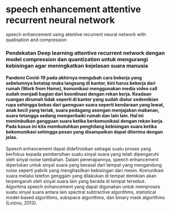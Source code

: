 # speech enhancement attentive recurrent neural network 
speech enhancement using atentive recurrent neural network with quatisation and compression

### Pendekatan Deep learning attentive recurrent network dengan model compression dan quantization untuk mengurangi kebisingan agar meningkatkan kejelasan suara manusia

#### Pandemi Covid-19 pada akhirnya mengubah cara bekerja yang sebelumnya betatap muka langsung di kantor, kini harus bekerja dari rumah (Work from Home), komunikasi menggunakan media video call sudah menjadi bagian dari koordinasi dengan rekan kerja. Keadaan ruangan dirumah tidak seperti di kantor yang sudah diatur sedemikian rupa sehingga bebas dari gannguan suara seperti kendaraan yang lewat, anak kecil yang teriak, suara pedagang asongan menjajakan makanan, suara tetangga sedang memperbaiki rumah dan lain lain. Hal ini menimbulkan gangguan suara ketika berkomunikasi dengan rekan kerja. Pada kasus ini kita membutuhkan penghilang kebisingan suara ketika bekomunikasi sehingga pesan yang disampaikan dapat diterima dengan jelas. 
Speech enhancement dapat didefinisikan sebagai suatu proses yang berfokus kepada pembersihan suatu sinyal suara yang telah dipengaruhi oleh sinyal noise tambahan. Dalam penerapannya, speech enhancement diperlukan untuk sinyal suara yang berasal dari tempat yang mengandung noise seperti pabrik yang menghasilkan kebisingan dari mesin. Komunikasi suara melalui telefon genggam yang dilakukan di tempat demikian akan terpengaruh oleh sinyal suara lain yang berada di tempat tersebut. Algoritma speech enhancement yang dapat digunakan untuk memproses suatu sinyal suara antara lain spectral subtractive algorithms, statistical model-based algorithms, subspace algorithms, dan binary mask algorithms (Loizou, 2013).
